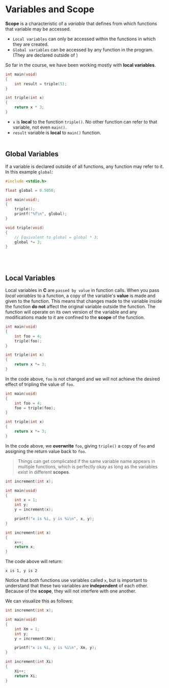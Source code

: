 # Variables and Scope

**Scope** is a characteristic of a *variable* that defines from which functions that variable may be accessed.

- `Local variables` can only be accessed within the functions in which they are created.
- `Global variables` can be accessed by any function in the program. (They are declared outside of  )

So far in the course, we have been working mostly with **local variables**.

```c
int main(void)
{
    int result = triple(5);
}

int triple(int x)
{
    return x * 3;
}
```

- `x` is **local** to the function `triple()`. No other function can refer to that variable, not even `main()`.
- `result` variable is **local** to `main()` function.<br><br>

## Global Variables

If a variable is declared outside of all functions, any function may refer to it. In this example `global`:

```c
#include <stdio.h>

float global = 0.5050;

int main(void);
{
    triple();
    printf("%f\n", global);
}

void triple(void)
{
    // Equivalent to global = global * 3;
    global *= 3;
}
```

<br><br>

## Local Variables

Local variables in **C** are `passed by value` in function calls. When you pass *local variables* to a function, a copy of the variable's **value** is made and given to the function. This means that changes made to the variable inside the function **do not** affect the original variable outside the function. The function will operate on its own version of the variable and any modifications made to it are confined to the **scope** of the function.

```c
int main(void)
{
    int foo = 4;
    triple(foo);
}

int triple(int x)
{
    return x *= 3;
}
```

In the code above, `foo` is not changed and we will not achieve the desired effect of tripling the value of `foo`.

```c
int main(void)
{
    int foo = 4;
    foo = triple(foo);
}

int triple(int x)
{
    return x *= 3;
}
```

In the code above, we **overwrite** `foo`, giving `triple()` a copy of `foo` and assigning the return value back to `foo`.

> Things can get complicated if the same variable name appears in multiple functions, which is perfectly okay as long as the variables exist in different **scopes**.

```c
int increment(int x);

int main(void)
{
    int x = 1;
    int y;
    y = increment(x);

    printf("x is %i, y is %i\n", x, y);
}

int increment(int x)
{
    x++;
    return x;
}
```

The code above will return:

```
x is 1, y is 2
```

Notice that both functions use variables called `x`, but is important to understand that these two variables are **independent** of each other. Because of the **scope**, they will not interfere with one another.

We can visualize this as follows:

```c
int increment(int x);

int main(void)
{
    int Xm = 1;
    int y;
    y = increment(Xm);

    printf("x is %i, y is %i\n", Xm, y);
}

int increment(int Xi)
{
    Xi++;
    return Xi;
}
```
